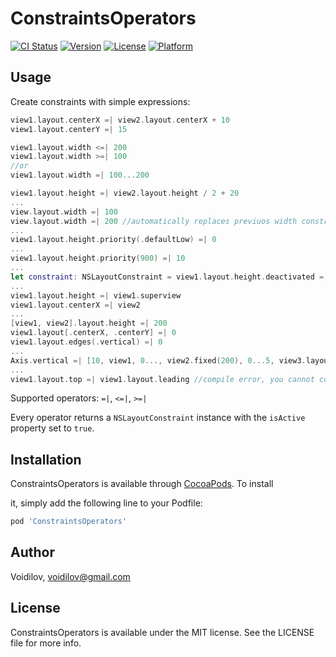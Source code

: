 # ConstraintsOperators 
[![CI Status](https://img.shields.io/travis/Voidilov/ConstraintsOperators.svg?style=flat)](https://cocoapods.org/pods/ConstraintsOperators)
[![Version](https://img.shields.io/cocoapods/v/ConstraintsOperators.svg?style=flat)](https://cocoapods.org/pods/ConstraintsOperators)
[![License](https://img.shields.io/cocoapods/l/ConstraintsOperators.svg?style=flat)](https://cocoapods.org/pods/ConstraintsOperators)
[![Platform](https://img.shields.io/cocoapods/p/ConstraintsOperators.svg?style=flat)](https://cocoapods.org/pods/ConstraintsOperators)

## Usage

Сreate constraints with simple expressions:

```swift
view1.layout.centerX =| view2.layout.centerX + 10
view1.layout.centerY =| 15

view1.layout.width <=| 200
view1.layout.width >=| 100
//or
view1.layout.width =| 100...200

view1.layout.height =| view2.layout.height / 2 + 20
...
view.layout.width =| 100
view.layout.width =| 200 //automatically replaces previuos width constraint
...
view1.layout.height.priority(.defaultLow) =| 0
...
view1.layout.height.priority(900) =| 10
...
let constraint: NSLayoutConstraint = view1.layout.height.deactivated =| 200
...
view1.layout.height =| view1.superview
view1.layout.centerX =| view2
...
[view1, view2].layout.height =| 200
view1.layout[.centerX, .centerY] =| 0
view1.layout.edges(.vertical) =| 0
...
Axis.vertical =| [10, view1, 0..., view2.fixed(200), 0...5, view3.layout.centerY, 10]
...
view1.layout.top =| view1.layout.leading //compile error, you cannot combine incompatible attributes
```

Supported operators: `=|`, `<=|`, `>=|`

Every operator returns a `NSLayoutConstraint` instance with the `isActive` property set to `true`.

## Installation

ConstraintsOperators is available through [CocoaPods](https://cocoapods.org). To install

it, simply add the following line to your Podfile:

```ruby
pod 'ConstraintsOperators'
```

## Author

Voidilov, voidilov@gmail.com

## License

ConstraintsOperators is available under the MIT license. See the LICENSE file for more info.

